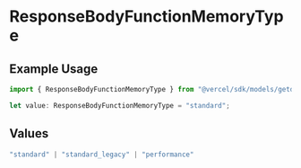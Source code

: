 # ResponseBodyFunctionMemoryType

## Example Usage

```typescript
import { ResponseBodyFunctionMemoryType } from "@vercel/sdk/models/getdeploymentop.js";

let value: ResponseBodyFunctionMemoryType = "standard";
```

## Values

```typescript
"standard" | "standard_legacy" | "performance"
```